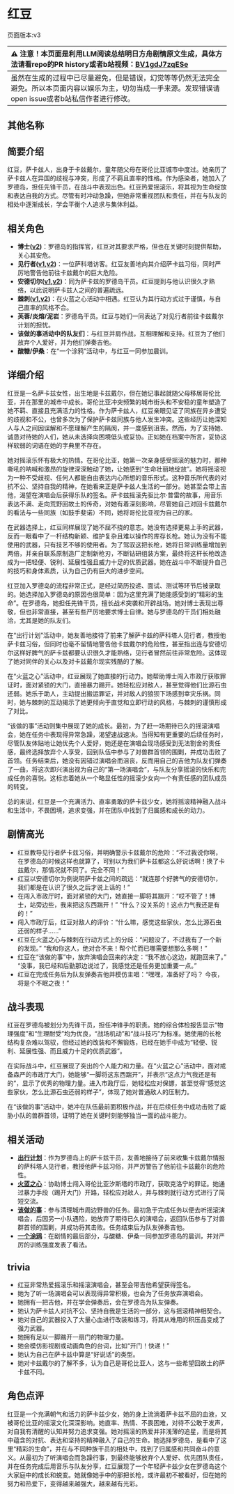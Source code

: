 # 红豆
页面版本:v3
 

| :warning: 注意！本页面是利用LLM阅读总结明日方舟剧情原文生成，具体方法请看repo的PR history或者b站视频：[BV1gdJ7zqESe](https://www.bilibili.com/video/BV1gdJ7zqESe/)         |
|:----------------------------|
| 虽然在生成的过程中已尽量避免，但是错误，幻觉等等仍然无法完全避免。所以本页面内容以娱乐为主，切勿当成一手来源。发现错误请open issue或者b站私信作者进行修改。|



## 其他名称

## 简要介绍
红豆，萨卡兹人，出身于卡兹戴尔，童年随父母在哥伦比亚城市中度过。她亲历了萨卡兹人在异国的歧视与冲突，形成了不羁且直率的性格。作为感染者，她加入了罗德岛，担任先锋干员，在战斗中表现出色。红豆热爱摇滚乐，将其视为生命绽放和表达自我的方式。尽管有时冲动急躁，但她非常重视团队和责任，并在与队友的相处中逐渐成长，学会平衡个人追求与集体利益。
## 相关角色
-   **博士([v2](extended_char_bo_shi.md))**：罗德岛的指挥官，红豆对其要求严格，但也在关键时刻提供帮助，关心其安危。
-   **见行者([v1](../chars/char_4036_forcer.md),[v2](char_4036_forcer.md))**：一位萨科塔访客。红豆友善地向其介绍萨卡兹习俗，同时严厉地警告他前往卡兹戴尔的巨大危险。
-   **安德切尔([v1](../chars/char_211_adnach.md),[v2](char_211_adnach.md))**：同为萨卡兹的罗德岛干员。红豆提到与他认识很久才熟络，以此说明萨卡兹人之间的普遍疏远。
-   **棘刺([v1](../chars/char_293_thorns.md),[v2](char_293_thorns.md))**：在火蓝之心活动中相遇。红豆认为其行动方式过于谨慎，与自己直率的风格不合。
-   **芙蓉/炎熔/泥岩**：罗德岛干员。红豆与她们一同表达了对见行者前往卡兹戴尔计划的担忧。
-   **该做的事活动中的队友们**：与红豆并肩作战，互相理解和支持。红豆为了他们放弃个人爱好，并为他们弹奏吉他。
-   **酸糖/伊桑**：在“一个涂鸦”活动中，与红豆一同参加晨训。
## 详细介绍
红豆是一名萨卡兹女性，出生地是卡兹戴尔，但在她记事起就随父母移居哥伦比亚，并在那里的城市中成长。哥伦比亚冲突频繁的城市街头和不安稳的童年塑造了她不羁、直接且充满活力的性格。作为萨卡兹人，红豆亲眼见证了同族在异乡遭受的歧视和不公，也曾多次为了保护萨卡兹同族与他人发生冲突。这些经历让她深知人与人之间因误解和不愿理解产生的隔阂，并一度感到沮丧。然而，为了支持她、诚恳对待她的人们，她从未选择向困境低头或妥协。正如她在档案中所言，妥协这样软弱的词语在她的字典里不存在。

她对摇滚乐怀有极大的热情。在哥伦比亚，她第一次亲身感受摇滚的魅力时，那种嘶吼的呐喊和激昂的旋律深深触动了她，让她感到“生命壮丽地绽放”。她将摇滚视为一种不受歧视、任何人都能自由表达内心所想的音乐形式。这种音乐所代表的对抗不公、坚持自我的精神，在她看来正是萨卡兹人生活的一部分。她甚至会带上吉他，渴望在演唱会后获得乐队的签名。萨卡兹摇滚先驱比尔·普雷的故事，用音乐表达不满、走向荒野回故土的传奇，对她有着深刻影响，尽管她自己对回卡兹戴尔的看法与一些同族（如鼓手斐诺）不同，她将哥伦比亚视为自己的家。

在武器选择上，红豆同样展现了她不屈不挠的意志。她没有选择更易上手的武器，反而一眼看中了一杆结构新颖、维护复杂且难以操作的库存长枪。她认为没有不能使用的武器，只有技艺不够的使用者。为了驾驭这把长枪，她将日常训练量增加到两倍，并亲自联系原制造厂定制新枪刃，不断钻研组装方案，最终将这杆长枪改造成为一把轻便、锐利、延展性强且威力十足的优质武器。她在战斗中不断提升自己的技巧和身体素质，认为自己仍有巨大的进步空间。

红豆加入罗德岛的流程非常正式，是经过简历投递、面试、测试等环节后被录取的。她选择加入罗德岛的原因也很简单：因为这里充满了她能感受到的“精彩的生命”。在罗德岛，她担任先锋干员，擅长战术突袭和开辟战场。她对博士表现出尊敬，但也非常直接，甚至有些严厉地要求博士自律。她与罗德岛的干员们相处融洽，尤其是她的队友们。

在“出行计划”活动中，她友善地接待了前来了解萨卡兹的萨科塔人见行者，教授他萨卡兹习俗，但同时也毫不留情地警告他卡兹戴尔的危险性，甚至指出连与安德切尔这样好脾气的萨卡兹都要认识很久才能熟络，见行者冒然前往非常危险。这体现了她对同伴的关心以及对卡兹戴尔现实残酷的了解。

在“火蓝之心”活动中，红豆展现了她直接的行动力。她帮助博士闯入市政厅获取罪证时，面对紧锁的大门，直接暴力踢开。她轻松应对敌人，甚至觉得他们比源石虫还弱。她乐于助人，主动提出搬运罪证，并对敌人的狼狈下场感到幸灾乐祸。同时，她与棘刺的互动揭示了她更倾向于直觉和立即行动的风格，与棘刺的谨慎形成了对比。

“该做的事”活动则集中展现了她的成长。最初，为了赶一场期待已久的摇滚演唱会，她在任务中表现得异常急躁，渴望速战速决。当得知有更重要的后续任务时，尽管队友体贴地让她优先个人爱好，她还是在演唱会现场感受到无法割舍的责任感，最终选择放弃个人享受，回到队伍中参与了对兽群首领的围剿，并成功击败了首领。任务结束后，她没有因错过演唱会而沮丧，反而用自己的吉他为队友们弹奏了一曲，将这次即兴演出视为自己的“第一场演唱会”，与队友分享摇滚的快乐和完成任务的喜悦。这标志着她从一个略显任性的摇滚少女向一个有责任感的团队成员的转变。

总的来说，红豆是一个充满活力、直率勇敢的萨卡兹少女，她将摇滚精神融入战斗和生活中，不畏困境，追求变强，并在团队中找到了归属感和成长的动力。
## 剧情高光
*   红豆教导见行者萨卡兹习俗，并明确警示卡兹戴尔的危险：“不过我说你啊，在罗德岛的时候这样也就算了，可别以为我们萨卡兹都这么好说话啊！换了卡兹戴尔，那情况就不同了。完全不同！”
*   红豆以安德切尔为例说明萨卡兹之间的疏远：“就连那个好脾气的安德切尔，我们都是在认识了很久之后才说上话的！”
*   在闯入市政厅时，面对紧锁的大门，她直接一脚将其踹开：“哎不管了！博士，站旁边些，我来把这东西踹开！” “什么？没关系的！这点力气我还是有的！”
*   闯入市政厅后，红豆对敌人的评价：“什么嘛，感觉这些家伙，怎么比源石虫还弱的样子......”
*   红豆在火蓝之心与棘刺在行动方式上的分歧：“问题没了，不过我有了一个新的发现。” “我和你这人，绝对合不来！帮个忙而已哪需要想那么多啊！”
*   红豆在“该做的事”中，放弃演唱会回来的决定：“我不放心这边，就跑回来了。” “没事，我已经和后勤那边说过了，我感觉还是任务更加重要一点。”
*   红豆在完成任务后为队友弹奏吉他并模仿主唱：“嘿嘿，准备好了吗？ 今夜，将是个不眠之夜！”
## 战斗表现
红豆在罗德岛被划分为先锋干员，担任冲锋手的职责。她的综合体检报告显示“物理强度”和“生理耐受”均为优良，“战场机动”和“战斗技巧”为标准。她使用的长枪结构复杂难以驾驭，但经过她的改装和不懈锻炼，已经在她手中成为“轻便、锐利、延展性强、而且威力十足的优质武器”。

在实际战斗中，红豆展现了突出的个人能力和力量。在“火蓝之心”活动中，面对戒备森严的市政厅大门，她能够“一脚将这东西踹开”，并表示“这点力气我还是有的”，显示了优秀的物理力量。进入市政厅后，她轻松应对保镖，甚至觉得“感觉这些家伙，怎么比源石虫还弱的样子”，体现了她对普通敌人的压制力。

在“该做的事”活动中，她冲在队伍最前面积极作战，并在后续任务中成功击败了威胁小队的兽群首领，证明了她在关键时刻能够独当一面的战斗能力。
## 相关活动
-   **[出行计划](../stories/story_forcer_set_1.md)**：作为罗德岛上的萨卡兹干员，友善地接待了前来收集卡兹戴尔情报的萨科塔人见行者，教授他萨卡兹习俗，并严厉警告了他前往卡兹戴尔的危险性。
-   **[火蓝之心](../stories/act3d0.md)**：协助博士闯入哥伦比亚汐斯塔的市政厅，获取克洛宁的罪证。她通过暴力手段（踢开大门）开路，轻松应对敌人，并与棘刺就行动方式进行了简短交流。
-   **[该做的事](../stories/story_vigna_set_1.md)**：参与清理城市周边野兽的任务。最初急于完成任务以便去听摇滚演唱会，后因另一小队遇险，她放弃了期待已久的演唱会，返回队伍参与了对兽群首领的围剿，并成功将其击败。任务结束后为队友弹奏吉他。
-   **[一个涂鸦](../stories/story_medic2_set_1.md)**：在剧情的最后部分，与酸糖、伊桑一同参加罗德岛的晨训，并对严厉的训练强度发表了看法。
## trivia
*   红豆非常热爱摇滚乐和摇滚演唱会，甚至会带吉他希望获得签名。
*   她为了听一场演唱会可以表现得异常积极，也会为了任务放弃演唱会。
*   她拥有一把吉他，并在学会弹奏后，会在罗德岛为队友弹奏。
*   她认为萨卡兹人对抗不公、坚持自我是生活的一部分，这与摇滚精神相契合。
*   她对自己的武器投入了大量心血进行改装和练习，将其从难用的积压品变成了强力武器。
*   她拥有足以一脚踹开一扇门的物理力量。
*   她会模仿影视剧或动画角色的台词，比如“开门！快递！”
*   她认为自己在萨卡兹中算是“好说话”的类型。
*   她对卡兹戴尔的了解不多，认为自己是哥伦比亚人，这与一些希望回故土的萨卡兹不同。
## 角色点评
红豆是一个充满朝气和活力的萨卡兹少女，她的身上流淌着萨卡兹不屈的血液，又被哥伦比亚的摇滚文化深深影响。她直率、热情、不畏困难，对待不公敢于发声，对自我有清醒的认知并努力追求变强。她对摇滚的热爱并非浅薄的追星，而是将其中蕴含的对抗、表达和坚持的精神融入了自己的生命。她选择罗德岛，是看中了这里“精彩的生命”，并在与不同种族干员的相处中，找到了归属感和共同奋斗的意义。从最初为了听演唱会而急躁行事，到最终能够放弃个人爱好、优先团队责任，并在任务完成后用音乐与队友分享，红豆展现了一个年轻萨卡兹少女在罗德岛这个大家庭中的成长和蜕变。她就像她手中的那把长枪，或许最初不被看好，但在她的努力和热爱下，变得越来越强大，越来越有光彩。